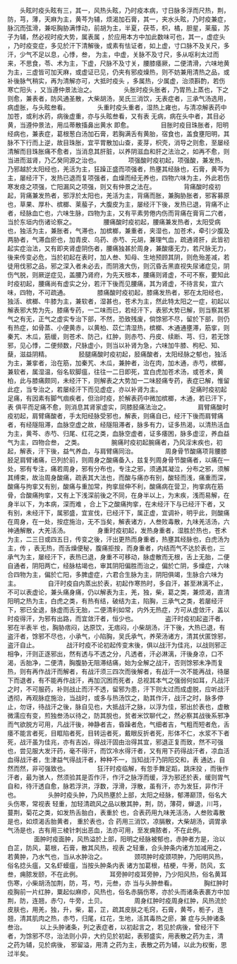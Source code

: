<!-- { "loadSidebar": true } -->
　　头眩时疫头眩有三，其一，风热头眩，乃时疫本病，寸日脉多浮而尺热，荆，防，芎，薄，天麻为主，黄芩为辅，烦渴加石膏，其一，夹水头眩，乃时疫兼症，脉沉而弦滑，兼呕胸胁满悸动，前胡为主，半夏，茯苓，枳，橘，胆星，莱菔，苏子为辅，然必视时疫大势，属表属  ，於应用本方中加此数味可也，其一，虚症头  ，乃时疫变症，多见於汗下清解後，或素有怯证者，如上虚，寸口脉不及关尺，多汗，少气不足以息，心悸，叁，  为主，中虚，关脉不及寸尺，多从呕利太过而来，不思食，苓、术为主，下虚，尺脉不及寸关，腰膝痿厥，二便清滑，六味地黄为主，三虚皆可加天麻，或虚证已见，仍夹有邪疫燥热，则不妨兼用清热之品，或补後脉气稍实，再为清解亦可，大抵时疫头  ，多属热，少属虚，治须斟酌，若伤寒亡阳头  ，又当遵仲景法治之。
　　
　　头胀时疫头胀者，乃胃热上蒸也，下之则愈，兼表者，防风通圣散，大柴胡汤，吴氏三消饮，无表症者，三承气汤选用，病虚胀，与头眩叁看。
　　
　　头重时疫头重者，湿热上雍也，与清凉解表药中加苍，或利水药，病後虚重，亦与头眩叁看，又有表  无病，病在头中者，其目必黄，当遵仲景法，用瓜蒂散搐鼻出黄水 即愈。
　　
　　目胀时疫目珠胀者，阳明经病也，兼表症，葛根葱白汤加石膏，若胸满舌有黄胎，宿食也，盖食壅阳明，其脉不下行而上逆，故目珠胀，宜平胃散加山查，麦芽，枳壳，消导之则愈，至屡经清解而目珠胀痛不愈者，当消息其肝脏，以养阴滋血和肝之法治之，如再不愈，则当进而滋肾，乃乙癸同源之治也。
　　
　　项强酸时疫初起，项强酸，兼发热，乃邪越於太阳经也，羌活为主，狂躁正盛而项强者，热壅其经脉也，石膏，黄芩为主，屡经汗下，发热已退而复项强者，血燥而经无养也，四物六味为主，外此若伤寒发痉之项强，亡阳漏风之项强，则又有仲景之法在。
　　
　　背痛酸时疫初起，背痛兼发热者，邪浮於太阳也，羌活为主，背痛而胀，兼胸胁胀者，邪客募原也，草果、厚朴、槟榔、莱菔子，大腹皮为主，屡经汗下後，发热已退，背痛不止者，经脉血亡也，六味生脉，四物为主，又有平素劳倦内伤而背痛在膏肓二穴者，当於东垣内伤诸论察之。
　　
　　腰痛酸时疫初起，腰痛兼发热者，太阳受病也，独活为主，兼胀者，气滞也，加槟榔，兼重者，夹湿也，加苍术，牵引少腹及两胁者，气滞血瘀也，加青皮、乌药、赤芍、元胡，兼理气血，疏通肾肝，此皆初起实症治法，又有即夹肾虚阴伤者，腰痛独甚於周身，兼酸痿无力，若尺脉无力，後来传变必危，当於初起在表时，加人叁、知母、生地预顾其阴，则危殆差减，若徒用伐邪之品，邪之深入者未必去，而阴液大伤，则沉昏舌黑直视失尿诸症见，阴伤气脱，则厥逆症见，盖腰乃肾府，为先天根本，腰痛则肾虚，不可不察，要知此时疫初起，腰痛尚有虚实之分，若汗下後而见腰痛，其为肾虚，不待言矣，宜六味，四物，不可疏通。
　　
　　膝痛酸时疫初起，膝痛发热者，邪在太阳经也，独活、槟榔、牛膝为主，兼软者，湿甚也，苍术为主，然此特太阳之一症，初起以解表邪大势为先，膝痛专药，一二味而已，若经汗下，表邪大势已解，则当察其邪气之有无，正气之虚实专治下部，不然，恐致残废，倘馀邪不尽，留於下部，则仍有热症，如骨蒸、小便黄赤，以黄柏、苡仁清湿热，槟榔、木通通壅滞，筋挛，则秦艽、木瓜，筋缓，则苍术、防己，红肿，则赤芍、丹皮、续断、芎、归，若无馀邪，见心悸，二便频数，尺脉虚小，则当以补肾为急，六味加牛膝、枸杞、知、蘖，滋益阴精。
　　
　　胫腿痛酸时疫初起，胫痛酸者，太阳经脉之郁也，独活为主，兼挛者，治在筋，加秦艽、木瓜，兼肿者，治在肉，加木通，赤芍，槟榔，兼软者，属湿温，俗名软脚瘟，往往一二日即死，宜白虎加苍术汤，或苍术，黄柏，此与膝痛颇同，未经汗下，则解表之大势加一二味胫痛专药，表症已解，惟留此症，当专治之，若屡经汗下而见虚症，亦以补肾为主。
　　
　　足痛时疫初起足痛，有因素有脚气痼疾者，但治时疫，於解表药中微加槟榔，木通，若已汗下，表  俱平而足痛不愈，则消息其肾家虚实，同膝胫痛法治之。
　　
　　肩臂痛酸时疫初起，肩臂痛酸者，手太阳经脉受邪也，解表，则痛自已，经汗下後而肩臂痛者，有经隧阻滞，血脉空虚之故，经隧阻滞者，脉多有力，证多热渴，以清热活血为主，黄芩、赤芍、归尾、红花之类，血脉空虚者，证多痿困，脉多虚涩，养血益气为主，四物合叁，  之类。
　　
　　腕痛时疫初起腕痛者，乃风淫末疾也，初起，解表，汗下後，益气养血，与肩臂痛同治。
　　
　　周身骨节酸痛项背腰膝胫足肩臂诸痛，已列於前，则周身之酸痛备入，兹复列周身骨节酸痛者，以痛在一处，邪有专注，痛若周身，邪有分布也，专注之邪，须通其凝泣，分布之邪，须解其缚束，故治周身酸痛，疏表其大法也，而酸与痛亦有别，酸轻而浅，痛重而深，酸痛与拘挛又有别，酸痛与重加常，拘挛屈伸不利，酸痛病在营卫，拘挛病在筋骨，合酸痛拘挛，又有上下浅深前後之不同，在身半以上，为末疾，浅而易解，在身半以下，为本病，深而难  ，合上下之酸痛拘挛，在未经汗下与已经汗下者，又有别，未经汗下，属邪盛，宜宣伐，已经汗下，属正虚，宜调补，明乎此，则酸痛在周身，在一处，按症施治，无不当矣，解表诸方，人叁败毒散，九味羌活汤，六神通解散，大羌活汤。
　　
　　身重时疫初起，发热身重者，湿胜於热也，苍术为主，二三日或四五日，传变之後，汗出更热而身重者，热壅其经脉也，白虎汤为主，传  ，表无热，而舌燥便秘，腹痛拒按，而身重者，内结而气不达於表也，三承气为主，屡经汗下，表热已退，身重不可移动，脉虚散而无根，舌上无胎，二便自通者，阴阳两亡，经脉枯竭也，审其阴阳偏胜而治之，偏於亡阴，多燥症，六味合四物为主，偏於亡阳，多脾虚症，六君合生脉为主，阴阳俱竭，生脉合六味为主。
　　
　　自汗时疫自内蒸出於表，初起作寒热时，多自汗，甚至淋漓不止，不可以表虚论，兼头痛身痛，仍以解表为主，羌，独，柴，葛之类，兼烦渴，直清阳明之热为主，白虎之类，有热有结，破结为主，陷胸，三承气之类，若屡经汗下，邪已全退，脉虚而舌无胎，二便清利如常，内外无热症，方可从虚敛汗，盖以时疫得汗，为邪有出路，而宜敛汗者，恒少也。
　　
　　盗汗时疫初起盗汗者，邪在半表半  也，胸胁痞闷，达原饮，无痞闷，小柴胡汤，汗下後，大热已退，有盗汗者，馀邪不尽也，小承气，小陷胸，吴氏承气，养荣汤诸方，清其伏匿馀邪，盗汗自止。
　　
　　战汗时疫不论初起传变末後，俱以战汗为佳兆，以战则邪正相争，汗则正逐邪出，然有透与不透之分，凡透者，汗必淋漓，汗後身凉，口不渴，舌胎净，二便清，胸腹胁无阻滞结痛，始为全解之战汗，否则馀邪未净而复热，则有再作战汗而解者，有战汗须三四次而後解者，有战汗一次不能再战，待屡下而退者，有不能再作战汗，再加沉困而死者，总视其本气之强弱何如耳，凡战汗之时，不可服药，补则战止而汗不透，留邪为患，汗下则太过而成虚脱，应听战汗透彻，再观脉症施治，当战时，或多与热汤饮之，助其作汗，战汗之时，脉多停止，勿讶，待战汗之後，脉自见也，大抵战汗之脉，以浮为佳，邪出於表也，虚散微濡应有变，煎独叁汤以待之，防其脱也，贫者米饮聊代之，然必察其战後系邪净而气欲脱方可用，凡战汗後，神静者吉，昏躁者危，气细者吉，气粗而短者危，舌痿不能言者死，目眶陷者死，目转运者死，戴眼反折者死，形体不仁，水浆不下者死，战汗虽为佳兆，亦有吉凶，得战汗固由治得其宜，邪退正复而致，然不可强也，尝见服大发汗药，毫不得汗，而饮冷水得汗者，又有用下药得战汗者，凉血活血得战汗者，生津益气得战汗者，种种不一，当知战汗乃阴阳交和，表  通达，自然而然，非可强致也。
　　
　　狂汗时疫临解，有忽手舞足蹈，跳床投  ，而後作汗者，最为骇人，然须验其是否作汗，作汗之脉浮而缓，浮为邪还於表，缓则胃气自和，待汗透自愈，脉若浮洪，浮数，浮滑，浮散，虽有汗，亦为发狂，非作汗也。
　　
　　头肿时疫头肿，乃风热壅於上部，太阳之经脉，郁滞巅顶，俗名大头伤寒，常视表  轻重，加轻清疏风之品以散其肿，荆，防，薄荷，蝉退，川芎，蔓荆，菊花之类，如发热舌胎白，表重於  也，合表药用九味羌活汤，人叁败毒散是也，如烦渴舌胎黄者，  重於表也，合  药用三消饮，凉膈散，大柴胡汤，调胃承气汤是也，古有用三棱针刺出恶血，法亦可用，至发痈脓者，不在此例。
　　
　　面肿时疫面肿，风热溢於上部，阳明之经脉被郁也，赤肿者方是，治以白芷，防风，葛根，石膏，散其风热，视表  之轻重，合头肿条内诸方加减用之，若黄肿，乃水气也，当从水肿治之。
　　
　　颈项肿时疫颈项肿，乃阳明风热，俗名捻头瘟，又名虾蟆瘟，当按头肿条内表  诸方加葛根，桔梗，牛蒡，防风，玄叁，痈脓发颐，不在此例。
　　
　　耳旁肿时疫耳旁肿，乃少阳风热，俗名黄耳伤寒，小柴胡汤加荆，防，芎，芍，元叁，亦   当与头肿叁看。
　　
　　胸红肿时疫胸前一片红肿，粟起似麻疹，风热也，俗名赤膈伤寒，亦於头而诸条表裹方中加荆，防，连翘，赤勺，牛旁，土贝。
　　
　　周身红肿时疫周身红肿，风热流於皮肤也，用羌，独，升，柴，葛，芷，疏其皮肤之毛窍，石膏，黄芩，栀子，连翘，清其肌肉之热，赤芍，归尾，红花，生地，活其毒热之瘀，兼  症与头肿诸条叁治。
　　以上头肿诸条，列之表症者，以初起言之，若见於病後，曾经汗下者，为馀邪不尽，治法则小异，大约见於初起，表邪盛实，用表散之药为主，清  之药为辅，见於病後，  邪留溢，用清  之药为主，表散之药为辅，以此为权衡，思过半矣。
　　
